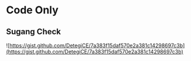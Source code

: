# Code Only

## Sugang Check

![https://gist.github.com/DetegiCE/7a383f15daf570e2a381c14298697c3b](https://gist.github.com/DetegiCE/7a383f15daf570e2a381c14298697c3b)

